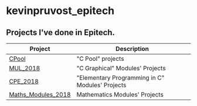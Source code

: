 # kevinpruvost_epitech

## Projects I've done in Epitech.

| Project | Description |
|---------|-------------|
| [CPool]       | "C Pool" projects |
| [MUL_2018]         | "C Graphical" Modules' Projects |
| [CPE_2018]         |  "Elementary Programming in C" Modules' Projects |
| [Maths_Modules_2018]         | Mathematics Modules' Projects |


[CPool]: https://github.com/kevinpruvost/kevinpruvost_epitech/tree/master/CPool
[MUL_2018]: https://github.com/kevinpruvost/kevinpruvost_epitech/tree/master/MUL_2018
[Maths_Modules_2018]: https://github.com/kevinpruvost/kevinpruvost_epitech/tree/master/Maths_Modules_2018
[CPE_2018]: https://github.com/kevinpruvost/kevinpruvost_epitech/tree/master/CPE_2018
